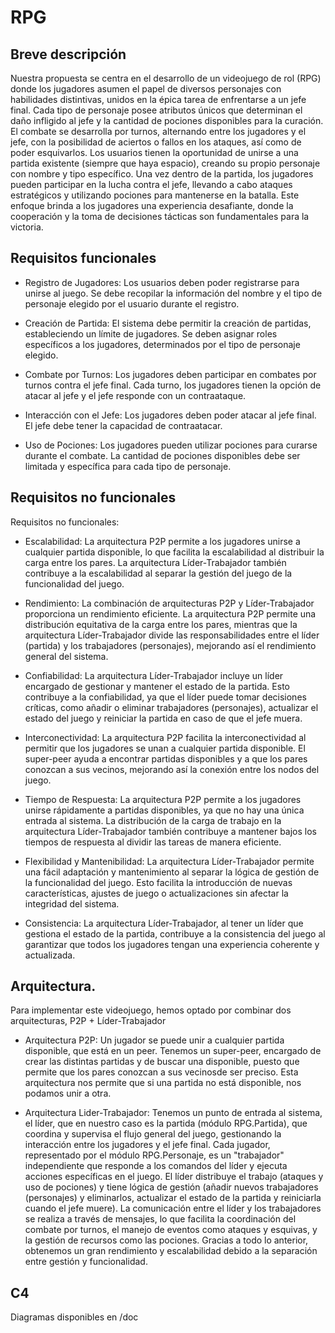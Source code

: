 
# RPG 

## Breve descripción 

Nuestra propuesta se centra en el desarrollo de un videojuego de rol (RPG) donde los jugadores asumen el papel de diversos personajes con habilidades distintivas, unidos en la épica tarea de enfrentarse a un jefe final. Cada tipo de personaje posee atributos únicos que determinan el daño infligido al jefe y la cantidad de pociones disponibles para la curación. El combate se desarrolla por turnos, alternando entre los jugadores y el jefe, con la posibilidad de aciertos o fallos en los ataques, así como de poder esquivarlos. Los usuarios tienen la oportunidad de unirse a una partida existente (siempre que haya espacio), creando su propio personaje con nombre y tipo específico. Una vez dentro de la partida, los jugadores pueden participar en la lucha contra el jefe, llevando a cabo ataques estratégicos y utilizando pociones para mantenerse en la batalla. Este enfoque brinda a los jugadores una experiencia desafiante, donde la cooperación y la toma de decisiones tácticas son fundamentales para la victoria.

## Requisitos funcionales

- Registro de Jugadores:
 Los usuarios deben poder registrarse para unirse al juego. Se debe recopilar la información del nombre y el tipo de personaje elegido por el usuario durante el registro.

- Creación de Partida: 
 El sistema debe permitir la creación de partidas, estableciendo un límite de jugadores. Se deben asignar roles específicos a los jugadores, determinados por el tipo de personaje elegido.

- Combate por Turnos:
 Los jugadores deben participar en combates por turnos contra el jefe final. Cada turno, los jugadores tienen la opción de atacar al jefe y el jefe responde con un contraataque.

- Interacción con el Jefe:
 Los jugadores deben poder atacar al jefe final. El jefe debe tener la capacidad de contraatacar.
 
- Uso de Pociones: 
 Los jugadores pueden utilizar pociones para curarse durante el combate. La cantidad de pociones disponibles debe ser limitada y específica para cada tipo de personaje.

## Requisitos no funcionales
Requisitos no funcionales:

- Escalabilidad:
  La arquitectura P2P permite a los jugadores unirse a cualquier partida disponible, lo que facilita la escalabilidad al distribuir la carga entre los pares. La arquitectura Líder-Trabajador también contribuye a la escalabilidad al separar la gestión del juego de la funcionalidad del juego.

- Rendimiento:
  La combinación de arquitecturas P2P y Líder-Trabajador proporciona un rendimiento eficiente. La arquitectura P2P permite una distribución equitativa de la carga entre los pares, mientras que la arquitectura Líder-Trabajador divide las responsabilidades entre el líder (partida) y los trabajadores (personajes), mejorando así el rendimiento general del sistema.

- Confiabilidad:
  La arquitectura Líder-Trabajador incluye un líder encargado de gestionar y mantener el estado de la partida. Esto contribuye a la confiabilidad, ya que el líder puede tomar decisiones críticas, como añadir o eliminar trabajadores (personajes), actualizar el estado del juego y reiniciar la partida en caso de que el jefe muera.

- Interconectividad:
  La arquitectura P2P facilita la interconectividad al permitir que los jugadores se unan a cualquier partida disponible. El super-peer ayuda a encontrar partidas disponibles y a que los pares conozcan a sus vecinos, mejorando así la conexión entre los nodos del juego.

- Tiempo de Respuesta:
  La arquitectura P2P permite a los jugadores unirse rápidamente a partidas disponibles, ya que no hay una única entrada al sistema. La distribución de la carga de trabajo en la arquitectura Líder-Trabajador también contribuye a mantener bajos los tiempos de respuesta al dividir las tareas de manera eficiente.

- Flexibilidad y Mantenibilidad:
  La arquitectura Líder-Trabajador permite una fácil adaptación y mantenimiento al separar la lógica de gestión de la funcionalidad del juego. Esto facilita la introducción de nuevas características, ajustes de juego o actualizaciones sin afectar la integridad del sistema.

- Consistencia:
  La arquitectura Líder-Trabajador, al tener un líder que gestiona el estado de la partida, contribuye a la consistencia del juego al garantizar que todos los jugadores tengan una experiencia coherente y actualizada.

## Arquitectura. 
Para implementar este videojuego, hemos optado por combinar dos arquitecturas, P2P + Líder-Trabajador

- Arquitectura P2P:
Un jugador se puede unir a cualquier partida disponible, que está en un peer.
Tenemos un super-peer, encargado de crear las distintas partidas y de buscar una disponible, puesto que permite que los pares conozcan a sus vecinosde ser preciso.
Esta arquitectura nos permite que si una partida no está disponible, nos podamos unir a otra.

- Arquitectura Lider-Trabajador:
Tenemos un punto de entrada al sistema, el líder, que en nuestro caso es la partida (módulo RPG.Partida), que coordina y supervisa el flujo general del juego, gestionando la interacción entre los jugadores y el jefe final. Cada jugador, representado por el módulo RPG.Personaje, es un "trabajador" independiente que responde a los comandos del líder y ejecuta acciones específicas en el juego.
El líder distribuye el trabajo (ataques y uso de pociones) y tiene lógica de gestión (añadir nuevos trabajadores (personajes) y eliminarlos, actualizar el estado de la partida y reiniciarla cuando el jefe muere). La comunicación entre el líder y los trabajadores se realiza a través de mensajes, lo que facilita la coordinación del combate por turnos, el manejo de eventos como ataques y esquivas, y la gestión de recursos como las pociones.
Gracias a todo lo anterior, obtenemos un gran rendimiento y escalabilidad debido a la separación entre gestión y funcionalidad.

## C4
Diagramas disponibles en /doc
